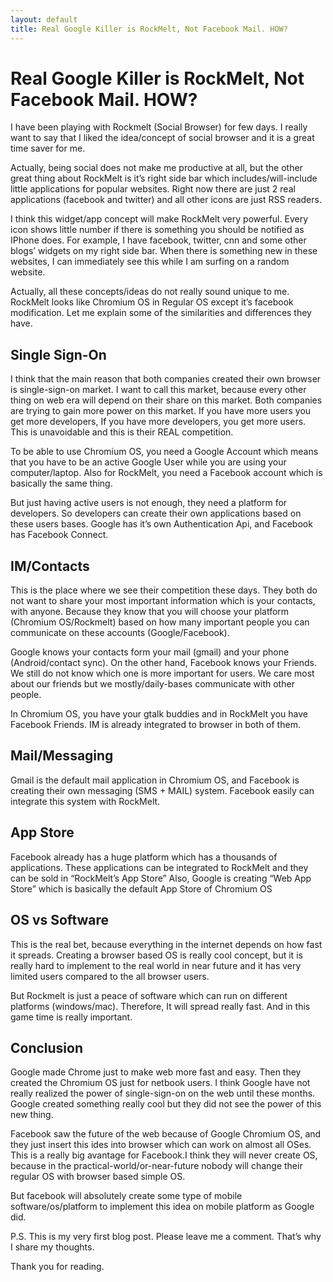 ```yaml
---
layout: default 
title: Real Google Killer is RockMelt, Not Facebook Mail. HOW?
---
```


# Real Google Killer is RockMelt, Not Facebook Mail. HOW?

I have been playing with Rockmelt (Social Browser) for few days. I really want to say that I liked the idea/concept of social browser and it is a great time saver for me.

Actually, being social does not make me productive at all, but the other great thing about RockMelt is it’s right side bar which includes/will-include little applications for popular websites. Right now there are just 2 real applications (facebook and twitter) and all other icons are just RSS readers. 

I think this widget/app concept will make RockMelt very powerful. Every icon shows little number if there is something you should be notified as IPhone does. For example, I have facebook, twitter, cnn and some other blogs’ widgets on my right side bar. When there is something new in these websites,  I can immediately see this while I am surfing on a random website. 

Actually, all these concepts/ideas do not really sound unique to me. RockMelt looks like Chromium OS in Regular OS except it’s facebook modification. Let me explain some of the similarities and differences they have.

## Single Sign-On

I think that the main reason that both companies created their own browser is single-sign-on market. I want to call this market, because every other thing on web era will depend on their share on this market. Both companies are trying to gain more power on this market. If you have more users you get more developers, If you have more developers, you get more users. This is unavoidable and this is their REAL competition.

To be able to use Chromium OS, you need a Google Account which means that you have to be an active Google User while you are using your computer/laptop. Also for RockMelt, you need a Facebook account which is basically the same thing. 

But just having active users is not enough, they need a platform for developers. So developers can create their own applications based on these users bases. Google has it’s own Authentication Api, and Facebook has Facebook Connect. 

## IM/Contacts

This is the place where we see their competition these days. They both do not want to share your most important information which is your contacts, with anyone. Because they know that you will choose your platform (Chromium OS/Rockmelt) based on how many important people you can communicate on these accounts (Google/Facebook).

Google knows your contacts form your mail (gmail) and your phone (Android/contact sync). On the other hand, Facebook knows your Friends. We still do not know which one is more important for users. We care most about our friends but we mostly/daily-bases communicate with other people.

In Chromium OS, you have your gtalk buddies and in RockMelt you have Facebook Friends. IM is already integrated to browser in both of them. 

## Mail/Messaging

Gmail is the default mail application in Chromium OS, and Facebook is creating their own messaging (SMS + MAIL) system. Facebook easily can integrate this system with RockMelt.  

## App Store

Facebook already has a huge platform which has a thousands of applications. These applications can be integrated to RockMelt and they can be sold in “RockMelt’s App Store” Also, Google is creating “Web App Store” which is basically the default App Store of Chromium OS

## OS vs Software

This is the real bet, because everything in the internet depends on how fast it spreads. Creating a browser based OS is really cool concept, but it is really hard to implement to the real world in near future and it has very limited users compared to the all browser users.

But Rockmelt is just a peace of software which can run on different platforms (windows/mac). Therefore, It will spread really fast. And in this game time is really important.  

## Conclusion 

Google made Chrome just to make web more fast and easy. Then they created the Chromium OS just for netbook users. I think Google have not really realized the power of single-sign-on on the web until these months. Google created something really cool but they did not see the power of this new thing.

Facebook saw the future of the web because of Google Chromium OS, and they just insert this ides into browser which can work on almost all OSes. This is a really big avantage for Facebook.I think they will never create OS, because in the practical-world/or-near-future nobody will change their regular OS with browser based simple OS.

But facebook will absolutely create some type of mobile software/os/platform to implement this idea on mobile platform as Google did.

P.S. This is my very first blog post. Please leave me a comment. That’s why I share my thoughts. 

Thank you for reading.
